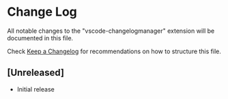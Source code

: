 # Change Log

All notable changes to the "vscode-changelogmanager" extension will be documented in this file.

Check [Keep a Changelog](http://keepachangelog.com/) for recommendations on how to structure this file.

## [Unreleased]

- Initial release